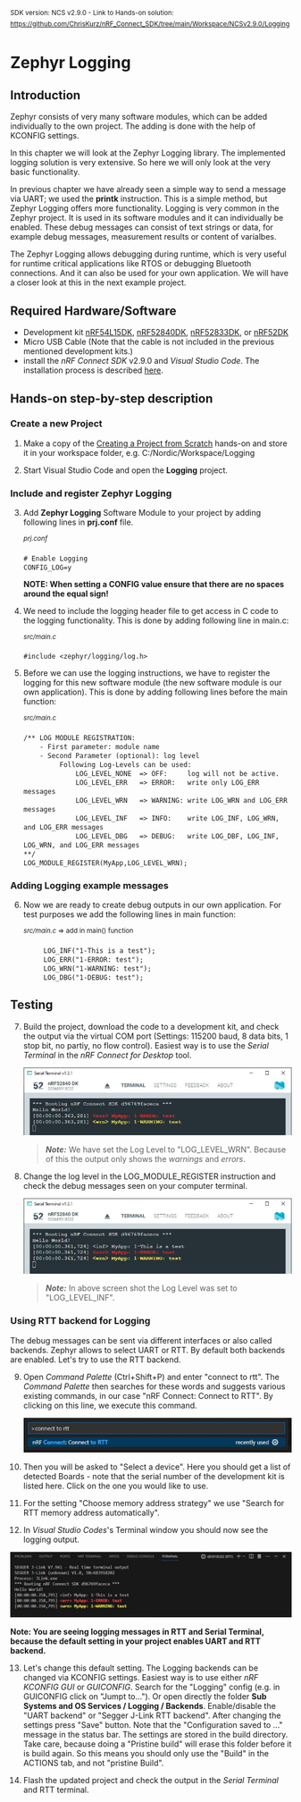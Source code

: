 <sup>SDK version: NCS v2.9.0  -  Link to Hands-on solution: https://github.com/ChrisKurz/nRF_Connect_SDK/tree/main/Workspace/NCSv2.9.0/Logging</sup>

# Zephyr Logging

## Introduction

Zephyr consists of very many software modules, which can be added individually to the own project. The adding is done with the help of KCONFIG settings. 

In this chapter we will look at the Zephyr Logging library. The implemented logging solution is very extensive. So here we will only look at the very basic functionality. 

In previous chapter we have already seen a simple way to send a message via UART; we used the __printk__ instruction. This is a simple method, but Zephyr Logging offers more functionality. Logging is very common in the Zephyr project. It is used in its software modules and it can individually be enabled. These debug messages can consist of text strings or data, for example debug messages, measurement results or content of varialbes. 

The Zephyr Logging allows debugging during runtime, which is very useful for runtime critical applications like RTOS or debugging Bluetooth connections.
And it can also be used for your own application. We will have a closer look at this in the next example project.

## Required Hardware/Software
- Development kit [nRF54L15DK](https://www.nordicsemi.com/Products/Development-hardware/nRF54L15-DK), [nRF52840DK](https://www.nordicsemi.com/Products/Development-hardware/nRF52840-DK), [nRF52833DK](https://www.nordicsemi.com/Products/Development-hardware/nRF52833-DK), or [nRF52DK](https://www.nordicsemi.com/Products/Development-hardware/nrf52-dk)
- Micro USB Cable (Note that the cable is not included in the previous mentioned development kits.)
- install the _nRF Connect SDK_ v2.9.0 and _Visual Studio Code_. The installation process is described [here](https://academy.nordicsemi.com/courses/nrf-connect-sdk-fundamentals/lessons/lesson-1-nrf-connect-sdk-introduction/topic/exercise-1-1/).

## Hands-on step-by-step description 

### Create a new Project

1) Make a copy of the [Creating a Project from Scratch](https://github.com/ChrisKurz/nRF_Connect_SDK/tree/main/Workspace/NCSv2.9.0/hello_world) hands-on and store it in your workspace folder, e.g.  C:/Nordic/Workspace/Logging 

2) Start Visual Studio Code and open the __Logging__ project.

### Include and register Zephyr Logging

3) Add __Zephyr Logging__ Software Module to your project by adding following lines in __prj.conf__ file. 

   <sup>_prj.conf_ </sup>
   
       # Enable Logging
       CONFIG_LOG=y

   __NOTE: When setting a CONFIG value ensure that there are no spaces around the equal sign!__

4) We need to include the logging header file to get access in C code to the logging functionality. This is done by adding following line in main.c:

   <sup>_src/main.c_ </sup>
   
       #include <zephyr/logging/log.h>
       
5) Before we can use the logging instructions, we have to register the logging for this new software module (the new software module is our own application). This is done by adding following lines before the main function:

   <sup>_src/main.c_ </sup>
   
       /** LOG MODULE REGISTRATION:
           - First parameter: module name
           - Second Parameter (optional): log level
                Following Log-Levels can be used:
                    LOG_LEVEL_NONE  => OFF:     log will not be active. 
                    LOG_LEVEL_ERR   => ERROR:   write only LOG_ERR messages
                    LOG_LEVEL_WRN   => WARNING: write LOG_WRN and LOG_ERR messages
                    LOG_LEVEL_INF   => INFO:    write LOG_INF, LOG_WRN, and LOG_ERR messages
                    LOG_LEVEL_DBG   => DEBUG:   write LOG_DBF, LOG_INF, LOG_WRN, and LOG_ERR messages
       **/
       LOG_MODULE_REGISTER(MyApp,LOG_LEVEL_WRN);

### Adding Logging example messages

6) Now we are ready to create debug outputs in our own application. For test purposes we add the following lines in main function:

   <sup>_src/main.c_ => add in main() function </sup>

            LOG_INF("1-This is a test");
            LOG_ERR("1-ERROR: test");
            LOG_WRN("1-WARNING: test");
            LOG_DBG("1-DEBUG: test");
       
## Testing

7) Build the project, download the code to a development kit, and check the output via the virtual COM port (Settings: 115200 baud, 8 data bits, 1 stop bit, no partiy, no flow control). Easiest way is to use the _Serial Terminal_ in the _nRF Connect for Desktop_ tool.

   ![image](images/02_SerialTerminal1-NCSv2.6.0.jpg)

   > **_Note:_** We have set the Log Level to "LOG_LEVEL_WRN". Because of this the output only shows the _warnings_ and _errors_.

8) Change the log level in the LOG_MODULE_REGISTER instruction and check the debug messages seen on your computer terminal.  

   ![image](images/02_SerialTerminal2-NCSv2.6.0.jpg)

   > **_Note:_** In above screen shot the Log Level was set to "LOG_LEVEL_INF". 

### Using RTT backend for Logging

The debug messages can be sent via different interfaces or also called backends. Zephyr allows to select UART or RTT. By default both backends are enabled. Let's try to use the RTT backend. 

9) Open _Command Palette_ (Ctrl+Shift+P) and enter "connect to rtt". The _Command Palette_ then searches for these words and suggests various existing commands, in our case "nRF Connect: Connect to RTT". By clicking on this line, we execute this command. 

   ![image](images/02_CommandPalette-NCSv2.5.2.jpg)

10) Then you will be asked to "Select a device". Here you should get a list of detected Boards - note that the serial number of the development kit is listed here. Click on the one you would like to use.

11) For the setting "Choose memory address strategy" we use "Search for RTT memory address automatically".
  
12) In _Visual Studio Codes_'s Terminal window you should now see the logging output. 

   ![image](images/02_RTT-NCSv2.6.0.jpg)

   __Note: You are seeing logging messages in RTT and Serial Terminal, because the default setting in your project enables UART and RTT backend.__
   
13) Let's change this default setting. The Logging backends can be changed via KCONFIG settings. Easiest way is to use either _nRF KCONFIG GUI_ or _GUICONFIG_. Search for the "Logging" config (e.g. in GUICONFIG click on "Jumpt to..."). Or open directly the folder __Sub Systems and OS Services / Logging / Backends__. Enable/disable the "UART backend" or "Segger J-Link RTT backend". After changing the settings press "Save" button. Note that the "Configuration saved to ..." message in the status bar. The settings are stored in the build directory. Take care, because doing a "Pristine build" will erase this folder before it is build again. So this means you should only use the "Build" in the ACTIONS tab, and not "pristine Build". 

14) Flash the updated project and check the output in the _Serial Terminal_ and RTT terminal.
